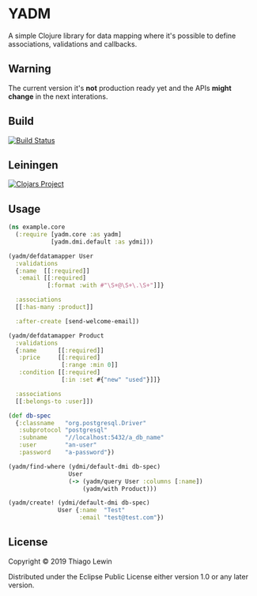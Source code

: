 # YADM

A simple Clojure library for data mapping where it's possible to define associations, validations and callbacks.

## Warning

The current version it's **not** production ready yet and the APIs **might change** in the next interations.

## Build

[![Build Status](https://travis-ci.com/tlewin/yadm.svg?branch=master)](https://travis-ci.org/tlewin/yadm)

## Leiningen

[![Clojars Project](https://img.shields.io/clojars/v/yadm.svg)](https://clojars.org/yadm)

## Usage

```clojure
(ns example.core
  (:require [yadm.core :as yadm]
            [yadm.dmi.default :as ydmi]))

(yadm/defdatamapper User
  :validations
  {:name  [[:required]]
   :email [[:required]
           [:format :with #"\S+@\S+\.\S+"]]}

  :associations
  [[:has-many :product]]

  :after-create [send-welcome-email])

(yadm/defdatamapper Product
  :validations
  {:name      [[:required]]
   :price     [[:required]
               [:range :min 0]]
   :condition [[:required]
               [:in :set #{"new" "used"}]]}

  :associations
  [[:belongs-to :user]])

(def db-spec
  {:classname   "org.postgresql.Driver"
   :subprotocol "postgresql"
   :subname     "//localhost:5432/a_db_name"
   :user        "an-user"
   :password    "a-password"})

(yadm/find-where (ydmi/default-dmi db-spec)
                 User
                 (-> (yadm/query User :columns [:name])
                     (yadm/with Product)))

(yadm/create! (ydmi/default-dmi db-spec)
              User {:name  "Test"
                    :email "test@test.com"})
```

## License

Copyright © 2019 Thiago Lewin

Distributed under the Eclipse Public License either version 1.0 or any later version.
